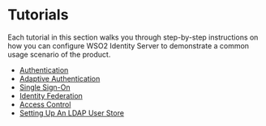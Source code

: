 # Tutorials

Each tutorial in this section walks you through step-by-step
instructions on how you can configure WSO2 Identity Server to
demonstrate a common usage scenario of the product.

-   [Authentication](../../learn/logging-in-to-your-application-via-identity-server-using-facebook-credentials/)
-   [Adaptive Authentication](../../learn/adaptive-authentication/)
-   [Single Sign-On](../../learn/adaptive-authentication/)
-   [Identity Federation](../../learn/identity-federation/)
-   [Access Control](../../learn/access-control/)
-   [Setting Up An LDAP User Store](../../learn/setting-up-an-ldap-user-store/)


